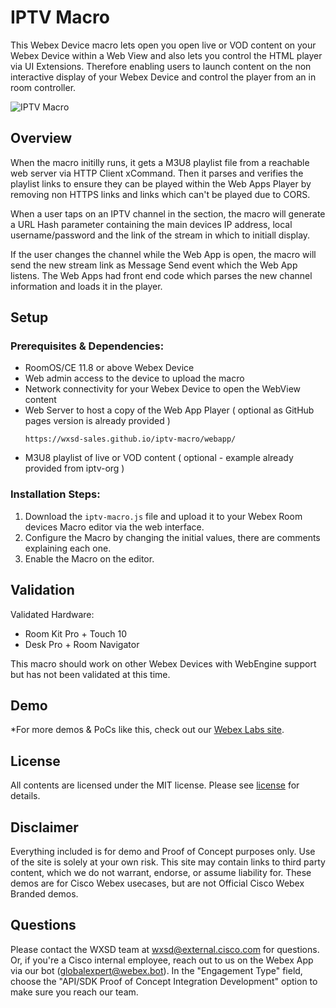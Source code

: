 # IPTV Macro

This Webex Device macro lets open you open live or VOD content on your Webex Device within a Web View and also lets you control the HTML player via UI Extensions. Therefore enabling users to launch content on the non interactive display of your Webex Device and control the player from an in room controller.

![IPTV Macro](https://github.com/wxsd-sales/iptv-macro/assets/21026209/5de8b711-fd16-41cd-af4f-f2f7057ed0ac)

## Overview

When the macro initilly runs, it gets a M3U8 playlist file from a reachable web server via HTTP Client xCommand. Then it parses and verifies the playlist links to ensure they can be played within the Web Apps Player by removing non HTTPS links and links which can't be played due to CORS.

When a user taps on an IPTV channel in the section, the macro will generate a URL Hash parameter containing the main devices IP address, local username/password and the link of the stream in which to initiall display.

If the user changes the channel while the Web App is open, the macro will send the new stream link as Message Send event which the Web App listens. The Web Apps had front end code which parses the new channel information and loads it in the player.

## Setup

### Prerequisites & Dependencies: 

- RoomOS/CE 11.8 or above Webex Device
- Web admin access to the device to upload the macro
- Network connectivity for your Webex Device to open the WebView content
- Web Server to host a copy of the Web App Player ( optional as GitHub pages version is already provided )
  ```
  https://wxsd-sales.github.io/iptv-macro/webapp/
  ```
- M3U8 playlist of live or VOD content ( optional - example already provided from iptv-org )
  
### Installation Steps:

1. Download the ``iptv-macro.js`` file and upload it to your Webex Room devices Macro editor via the web interface.
2. Configure the Macro by changing the initial values, there are comments explaining each one.
3. Enable the Macro on the editor.

## Validation

Validated Hardware:

* Room Kit Pro + Touch 10
* Desk Pro + Room Navigator

This macro should work on other Webex Devices with WebEngine support but has not been validated at this time.

## Demo

*For more demos & PoCs like this, check out our [Webex Labs site](https://collabtoolbox.cisco.com/webex-labs).


## License

All contents are licensed under the MIT license. Please see [license](LICENSE) for details.


## Disclaimer

Everything included is for demo and Proof of Concept purposes only. Use of the site is solely at your own risk. This site may contain links to third party content, which we do not warrant, endorse, or assume liability for. These demos are for Cisco Webex usecases, but are not Official Cisco Webex Branded demos.


## Questions
Please contact the WXSD team at [wxsd@external.cisco.com](mailto:wxsd@external.cisco.com?subject=iptv-macro) for questions. Or, if you're a Cisco internal employee, reach out to us on the Webex App via our bot (globalexpert@webex.bot). In the "Engagement Type" field, choose the "API/SDK Proof of Concept Integration Development" option to make sure you reach our team. 
